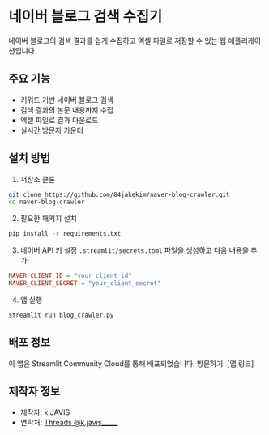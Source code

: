 # 네이버 블로그 검색 수집기

네이버 블로그의 검색 결과를 쉽게 수집하고 엑셀 파일로 저장할 수 있는 웹 애플리케이션입니다.

## 주요 기능

- 키워드 기반 네이버 블로그 검색
- 검색 결과의 본문 내용까지 수집
- 엑셀 파일로 결과 다운로드
- 실시간 방문자 카운터

## 설치 방법

1. 저장소 클론
```bash
git clone https://github.com/84jakekim/naver-blog-crawler.git
cd naver-blog-crawler
```

2. 필요한 패키지 설치
```bash
pip install -r requirements.txt
```

3. 네이버 API 키 설정
`.streamlit/secrets.toml` 파일을 생성하고 다음 내용을 추가:
```toml
NAVER_CLIENT_ID = "your_client_id"
NAVER_CLIENT_SECRET = "your_client_secret"
```

4. 앱 실행
```bash
streamlit run blog_crawler.py
```

## 배포 정보

이 앱은 Streamlit Community Cloud를 통해 배포되었습니다.
방문하기: [앱 링크]

## 제작자 정보

- 제작자: k.JAVIS
- 연락처: [Threads @k.javis_____](https://www.threads.net/@k.javis_____)
